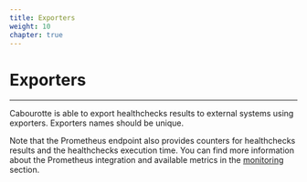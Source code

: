 ```yaml
---
title: Exporters
weight: 10
chapter: true
---
```


# Exporters

---

Cabourotte is able to export healthchecks results to external systems using exporters. Exporters names should be unique.

Note that the Prometheus endpoint also provides counters for healthchecks results and the healthchecks execution time. You can find more information about the Prometheus integration and available metrics in the [monitoring](/installation/monitoring/) section.
